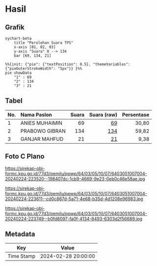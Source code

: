 # Hasil

## Grafik

```mermaid
xychart-beta
    title "Perolehan Suara TPS"
    x-axis [01, 02, 03]
    y-axis "Suara" 0 --> 134
    bar [69, 134, 21]
```

```mermaid
%%{init: {"pie": {"textPosition": 0.5}, "themeVariables": {"pieOuterStrokeWidth": "5px"}} }%%
pie showData
    "1" : 69
    "2" : 134
    "3" : 21
```

## Tabel

| No. | Nama Paslon    | Suara | Suara (raw) | Persentase |
|:--- |:-------------- | -----:| -----------:| ----------:|
| 1   | ANIES MUHAIMIN | 69    | [69][p-1]   | 30,80      |
| 2   | PRABOWO GIBRAN | 134   | [134][p-2]  | 59,82      |
| 3   | GANJAR MAHFUD  | 21    | [21][p-3]   | 9,38       |


[p-1]: https://github.com/gigit-pemilu/pemilu-2024-64-kalimantan-timur/blob/main/pilpres/hitung-suara/sub/64-kalimantan-timur/sub/03-berau/sub/05-tanjung-redeb/sub/1007-karang-ambun/sub/004-tps/sub/paslon-1.txt
[p-2]: https://github.com/gigit-pemilu/pemilu-2024-64-kalimantan-timur/blob/main/pilpres/hitung-suara/sub/64-kalimantan-timur/sub/03-berau/sub/05-tanjung-redeb/sub/1007-karang-ambun/sub/004-tps/sub/paslon-2.txt
[p-3]: https://github.com/gigit-pemilu/pemilu-2024-64-kalimantan-timur/blob/main/pilpres/hitung-suara/sub/64-kalimantan-timur/sub/03-berau/sub/05-tanjung-redeb/sub/1007-karang-ambun/sub/004-tps/sub/paslon-3.txt

## Foto C Plano

https://sirekap-obj-formc.kpu.go.id/77d3/pemilu/ppwp/64/03/05/10/07/6403051007004-20240224-223520--198407dc-1cb9-4669-9e23-0eb0c46e58ae.jpg

https://sirekap-obj-formc.kpu.go.id/77d3/pemilu/ppwp/64/03/05/10/07/6403051007004-20240224-223611--cd0c867d-5a71-4e68-b35d-4d1208e96983.jpg

https://sirekap-obj-formc.kpu.go.id/77d3/pemilu/ppwp/64/03/05/10/07/6403051007004-20240224-223749--b0fd8097-fa0f-4134-8493-6303d2f56689.jpg


## Metadata

| Key        | Value               |
| ---------- | ------------------- |
| Time Stamp | 2024-02-28 20:00:00 |



